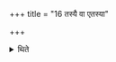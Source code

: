 +++
title = "16 तस्यै वा एतस्या"

+++

<details><summary>थिते</summary>

तस्यै वा एतस्या एकमेवादेवयजनं यदालब्धायामभ्रो भवति १६
</details>
